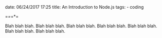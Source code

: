 
date: 06/24/2017 17:25
title: An Introduction to Node.js
tags:
	- coding

=*=*=*=

Blah blah blah. 
Blah blah blah. 
Blah blah blah. 
Blah blah blah. 
Blah blah blah. 
Blah blah blah. 
Blah blah blah. 
